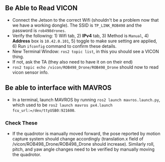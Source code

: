 
## Be Able to Read VICON
- Connect the Jetson to the correct Wifi (shouldn't be a problem now that we have a working dongle). The SSID is `TP_LINK_ROB498` and the password is `rob498drones`.
- Verify the following: 1) Wifi tab, 2) **IPv4** tab, 3) Method is `Manual`, 4) **Address** box is `10.42.0.101`, 5) toggle to make sure setting are applied, 6) Run `ifconfig` command to confirm these details.
- New Terminal Window: `ros2 topic list`, in this you should see a VICON thing.
- If not, ask the TA (they also need to have it on on their end)
- `ros2 topic echo /vicon/ROB498_Drone/ROB498_Drone` should now to read vicon sensor info. 

## Be able to interface with MAVROS

- In a terminal, launch MAVROS by running `ros2 launch mavros.launch.py`, which used to be `ros2 launch mavros px4.launch fcu_url:=/dev/ttyUSB0:921600`.


### Check These
- If the quadrotor is manually moved forward, the pose reported by motion capture system should change accordingly (translation.x field of /vicon/ROB498_Drone/ROB498_Drone should increase). Similarly roll, pitch, and yaw angle changes need to be verified by manually moving the quadrotor.




